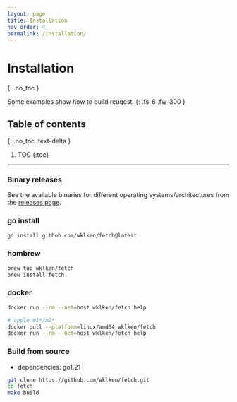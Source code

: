 ```yaml
---
layout: page
title: Installation
nav_order: 4
permalink: /installation/
---
```


# Installation
{: .no_toc }

Some examples show how to build reuqest.
{: .fs-6 .fw-300 }

## Table of contents
{: .no_toc .text-delta }

1. TOC
{:toc}

---


### Binary releases

See the available binaries for different operating systems/architectures from the [releases page](https://github.com/wklken/fetch/releases).

### go install

```bash
go install github.com/wklken/fetch@latest
```

### hombrew

```bash
brew tap wklken/fetch
brew install fetch
```

### docker

```bash
docker run --rm --net=host wklken/fetch help

# apple m1*/m2*
docker pull --platform=linux/amd64 wklken/fetch
docker run --rm --net=host wklken/fetch help
```

### Build from source

- dependencies: go1.21

```bash
git clone https://github.com/wklken/fetch.git
cd fetch
make build
```
